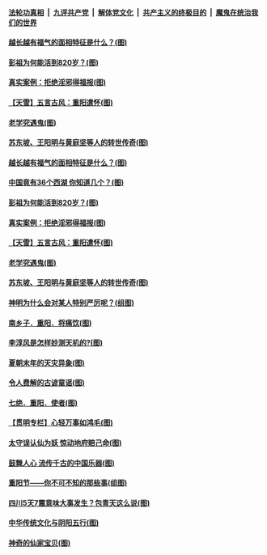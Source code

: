 

####  [法轮功真相](../../../../basic/blob/master/README.md?t=10292031) &nbsp;|&nbsp; [九评共产党](../../../../9ping.md/blob/master/README.md?t=10292031) &nbsp;|&nbsp; [解体党文化](../../../../jtdwh.md/blob/master/README.md?t=10292031)  &nbsp;|&nbsp; [共产主义的终极目的](../../../../gczydzjmd.md/blob/master/README.md?t=10292031) &nbsp;|&nbsp; [魔鬼在统治我们的世界](../../../../mgztzwmdsj.md/blob/master/README.md?t=10292031) 

#### [越长越有福气的面相特征是什么？(图)](../pages/p7/950262.md?t=10292031) 

#### [彭祖为何能活到820岁？(图)](../pages/p7/950572.md?t=10292031) 

#### [真实案例：拒绝淫邪得福报(图)](../pages/p7/950565.md?t=10292031) 

#### [【天雪】五言古风：重阳遣怀(图)](../pages/p7/950567.md?t=10292031) 

#### [老学究遇鬼(图)](../pages/p7/948976.md?t=10292031) 

#### [苏东坡、王阳明与黄庭坚等人的转世传奇(图)](../pages/p7/950551.md?t=10292031) 

#### [越长越有福气的面相特征是什么？(图)](../pages/p7/950262.md?t=10292031) 

#### [中国竟有36个西湖 你知道几个？(图)](../pages/p7/950707.md?t=10292031) 

#### [彭祖为何能活到820岁？(图)](../pages/p7/950572.md?t=10292031) 

#### [真实案例：拒绝淫邪得福报(图)](../pages/p7/950565.md?t=10292031) 

#### [【天雪】五言古风：重阳遣怀(图)](../pages/p7/950567.md?t=10292031) 

#### [老学究遇鬼(图)](../pages/p7/948976.md?t=10292031) 

#### [苏东坡、王阳明与黄庭坚等人的转世传奇(图)](../pages/p7/950551.md?t=10292031) 

#### [神明为什么会对某人特别严厉呢？(组图)](../pages/p7/911140.md?t=10292031) 

#### [南乡子．重阳．将痛饮(图)](../pages/p7/950353.md?t=10292031) 

#### [李淳风是怎样妙测天机的?(图)](../pages/p7/950522.md?t=10292031) 

#### [夏朝末年的天灾异象(图)](../pages/p7/950476.md?t=10292031) 

#### [令人费解的古谚童谣(图)](../pages/p7/950264.md?t=10292031) 

#### [七绝．重阳．使者(图)](../pages/p7/950352.md?t=10292031) 

#### [【贯明专栏】心轻万事如鸿毛(图)](../pages/p7/950037.md?t=10292031) 

#### [太守误认仙为妖 惊动地府赔己命(图)](../pages/p7/950321.md?t=10292031) 

#### [鼓舞人心 流传千古的中国乐器(图)](../pages/p7/950246.md?t=10292031) 

#### [重阳节——你不可不知的那些事(组图)](../pages/p7/950231.md?t=10292031) 

#### [四川5天7震意味大事发生？包青天这么说(图)](../pages/p7/950102.md?t=10292031) 

#### [中华传统文化与阴阳五行(图)](../pages/p7/949705.md?t=10292031) 

#### [神奇的仙家宝贝(图)](../pages/p7/950256.md?t=10292031) 

